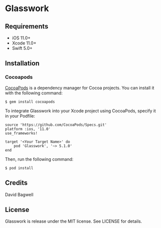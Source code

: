 # Glasswork

## Requirements

- iOS 11.0+
- Xcode 11.0+
- Swift 5.0+

## Installation

### Cocoapods

[CocoaPods](https://cocoapods.org/) is a dependency manager for Cocoa projects. You can install it with the following command:

```
$ gem install cocoapods
```

To integrate Glasswork into your Xcode project using CocoaPods, specify it in your Podfile:

```
source 'https://github.com/CocoaPods/Specs.git'
platform :ios, '11.0'
use_frameworks!

target '<Your Target Name>' do
    pod 'Glasswork', '~> 5.1.0'
end
```

Then, run the following command:

```
$ pod install
```

## Credits

David Bagwell

## License

Glasswork is release under the MIT license. See LICENSE for details.
